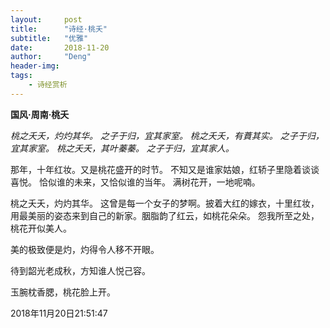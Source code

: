 ```yaml
---
layout:     post
title:      "诗经·桃夭"
subtitle:   "优雅"
date:       2018-11-20
author:     "Deng"
header-img: 
tags:
    - 诗经赏析
---
```


**国风·周南·桃夭**

*桃之夭夭，灼灼其华。
之子于归，宜其家室。
桃之夭夭，有蕡其实。
之子于归，宜其家室。
桃之夭夭，其叶蓁蓁。
之子于归，宜其家人。*

那年，十年红妆。又是桃花盛开的时节。
不知又是谁家姑娘，红轿子里隐着谈谈喜悦。
恰似谁的未来，又恰似谁的当年。
满树花开，一地呢喃。

桃之夭夭，灼灼其华。
这曾是每一个女子的梦啊。披着大红的嫁衣，十里红妆，用最美丽的姿态来到自己的新家。胭脂韵了红云，如桃花朵朵。
怨我所至之处，桃花开似美人。

美的极致便是灼，灼得令人移不开眼。

待到韶光老成秋，方知谁人悦己容。

玉腕枕香腮，桃花脸上开。

2018年11月20日21:51:47